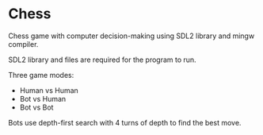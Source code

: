 # Chess
Chess game with computer decision-making using SDL2 library and mingw compiler.

SDL2 library and files are required for the program to run.

Three game modes:
- Human vs Human
- Bot vs Human
- Bot vs Bot

Bots use depth-first search with 4 turns of depth to find the best move.
